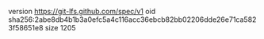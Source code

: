 version https://git-lfs.github.com/spec/v1
oid sha256:2abe8db4b1b3a0efc5a4c116acc36ebcb82bb02206dde26e71ca5823f58651e8
size 1205

